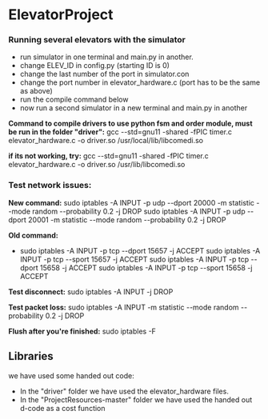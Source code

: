 # ElevatorProject

### Running several elevators with the simulator
- run simulator in one terminal and main.py in another.
- change ELEV_ID in config.py (starting ID is 0)
- change the last number of the port in simulator.con 
- change the port number in elevator_hardware.c (port has to be the same as above)
- run the compile command below
- now run a second simulator in a new terminal and main.py in another

**Command to compile drivers to use python fsm and order module, must be run in the folder "driver":**
gcc --std=gnu11 -shared -fPIC timer.c elevator_hardware.c -o driver.so /usr/local/lib/libcomedi.so

**if its not working, try:**
gcc --std=gnu11 -shared -fPIC timer.c elevator_hardware.c -o driver.so /usr/lib/libcomedi.so


### Test network issues:
**New command:**
sudo iptables -A INPUT -p udp --dport 20000 -m statistic --mode random --probability 0.2 -j DROP
sudo iptables -A INPUT -p udp --dport 20001 -m statistic --mode random --probability 0.2 -j DROP

**Old command:**
- sudo iptables -A INPUT -p tcp --dport 15657 -j ACCEPT
sudo iptables -A INPUT -p tcp --sport 15657 -j ACCEPT
sudo iptables -A INPUT -p tcp --dport 15658 -j ACCEPT
sudo iptables -A INPUT -p tcp --sport 15658 -j ACCEPT

**Test disconnect:**
sudo iptables -A INPUT -j DROP

**Test packet loss:**
sudo iptables -A INPUT -m statistic --mode random --probability 0.2 -j DROP

**Flush after you're finished:**
sudo iptables -F


## Libraries
we have used some handed out code:
- In the "driver" folder we have used the elevator_hardware files.
- In the "ProjectResources-master" folder we have used the handed out d-code as a cost function



